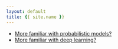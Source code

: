 ```yaml
---
layout: default
title: {{ site.name }}
---
```


* [More familiar with probabilistic models?](pages/prob_intro)
* [More familiar with deep learning?](pages/dl_intro)

